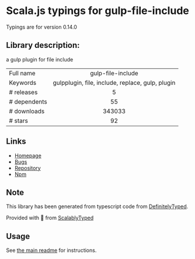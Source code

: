 
# Scala.js typings for gulp-file-include

Typings are for version 0.14.0

## Library description:
a gulp plugin for file include

|                    |                 |
| ------------------ | :-------------: |
| Full name          | gulp-file-include |
| Keywords           | gulpplugin, file, include, replace, gulp, plugin |
| # releases         | 5 |
| # dependents       | 55 |
| # downloads        | 343033 |
| # stars            | 92 |

## Links
- [Homepage](https://github.com/haoxins/gulp-file-include#readme)
- [Bugs](https://github.com/haoxins/gulp-file-include/issues)
- [Repository](https://github.com/haoxins/gulp-file-include)
- [Npm](https://www.npmjs.com/package/gulp-file-include)
    


## Note
This library has been generated from typescript code from [DefinitelyTyped](https://definitelytyped.org).

Provided with :purple_heart: from [ScalablyTyped](https://github.com/oyvindberg/ScalablyTyped)

## Usage
See [the main readme](../../readme.md) for instructions.


